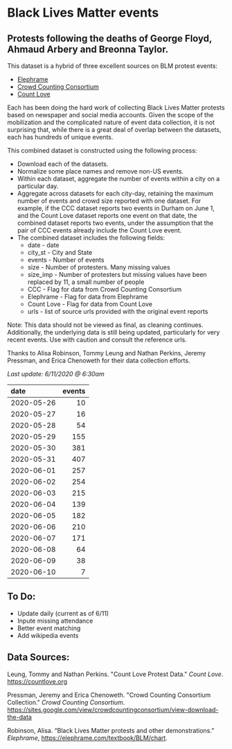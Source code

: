 # Black Lives Matter events
## Protests following the deaths of George Floyd, Ahmaud Arbery and Breonna Taylor.


This dataset is a hybrid of three excellent sources on BLM protest events:   
* [Elephrame](https://elephrame.com/textbook/BLM/chart)   
* [Crowd Counting Consortium](https://sites.google.com/view/crowdcountingconsortium/view-download-the-data?authuser=0)  
* [Count Love](https://countlove.org)

Each has been doing the hard work of collecting Black Lives Matter protests based on newspaper and social media accounts. Given the scope of the mobilization and the complicated nature of event data collection, it is not surprising that, while there is a great deal of overlap between the datasets, each has hundreds of unique events.

This combined dataset is constructed using the following process:   
* Download each of the datasets.     
* Normalize some place names and remove non-US events.   
* Within each dataset, aggregate the number of events within a city on a particular day.   
* Aggregate across datasets for each city-day, retaining the maximum number of events and crowd size reported with one dataset. For example, if the CCC dataset reports two events in Durham on June 1, and the Count Love dataset reports one event on that date, the combined dataset reports two events, under the assumption that the pair of CCC events already include the  Count Love event.   
* The combined dataset includes the following fields:   
   * date - date    
   * city_st - City and State    
   * events - Number of events   
   * size - Number of protesters. Many missing values   
   * size_imp - Number of protesters but missing values have been replaced by 11, a small number of people   
   * CCC - Flag for data from Crowd Counting Consortium   
   * Elephrame - Flag for data from Elephrame   
   * Count Love    - Flag for data from Count Love    
   * urls - list of source urls provided with the original event reports   

Note: This data should not be viewed as final, as cleaning continues. Additionally, the underlying data is still being updated, particularly for very recent events. Use with caution and consult the reference urls.

Thanks to Alisa Robinson,  Tommy Leung and Nathan Perkins, Jeremy Pressman, and Erica Chenoweth for their data collection efforts.

_Last update: 6/11/2020 @ 6:30am_

| date       |   events |
|:-----------|---------:|
| 2020-05-26 |       10 |
| 2020-05-27 |       16 |
| 2020-05-28 |       54 |
| 2020-05-29 |      155 |
| 2020-05-30 |      381 |
| 2020-05-31 |      407 |
| 2020-06-01 |      257 |
| 2020-06-02 |      254 |
| 2020-06-03 |      215 |
| 2020-06-04 |      139 |
| 2020-06-05 |      182 |
| 2020-06-06 |      210 |
| 2020-06-07 |      171 |
| 2020-06-08 |       64 |
| 2020-06-09 |       38 |
| 2020-06-10 |        7 |


## To Do:
* Update daily (current as of 6/11)
* Inpute missing attendance
* Better event matching
* Add wikipedia events


## Data Sources:
Leung, Tommy and Nathan Perkins. "Count Love Protest Data." *Count Love*. https://countlove.org

Pressman, Jeremy and Erica Chenoweth. "Crowd Counting Consortium Collection." *Crowd Counting Consortium*. https://sites.google.com/view/crowdcountingconsortium/view-download-the-data

Robinson, Alisa. “Black Lives Matter protests and other demonstrations.” *Elephrame*, https://elephrame.com/textbook/BLM/chart.
